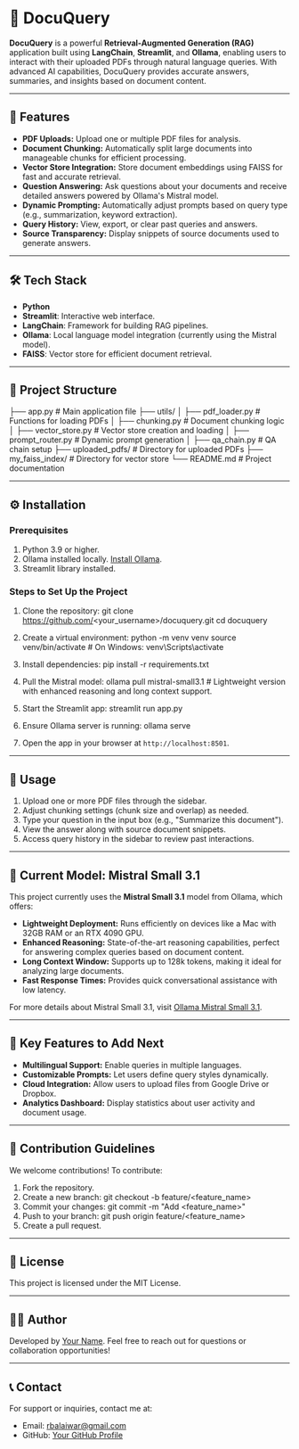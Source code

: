 # 📄 DocuQuery

**DocuQuery** is a powerful **Retrieval-Augmented Generation (RAG)** application built using **LangChain**, **Streamlit**, and **Ollama**, enabling users to interact with their uploaded PDFs through natural language queries. With advanced AI capabilities, DocuQuery provides accurate answers, summaries, and insights based on document content.

---

## 🚀 Features

- **PDF Uploads:** Upload one or multiple PDF files for analysis.
- **Document Chunking:** Automatically split large documents into manageable chunks for efficient processing.
- **Vector Store Integration:** Store document embeddings using FAISS for fast and accurate retrieval.
- **Question Answering:** Ask questions about your documents and receive detailed answers powered by Ollama's Mistral model.
- **Dynamic Prompting:** Automatically adjust prompts based on query type (e.g., summarization, keyword extraction).
- **Query History:** View, export, or clear past queries and answers.
- **Source Transparency:** Display snippets of source documents used to generate answers.

---

## 🛠️ Tech Stack

- **Python**
- **Streamlit**: Interactive web interface.
- **LangChain**: Framework for building RAG pipelines.
- **Ollama**: Local language model integration (currently using the Mistral model).
- **FAISS**: Vector store for efficient document retrieval.

---

## 📂 Project Structure

├── app.py # Main application file
├── utils/
│ ├── pdf_loader.py # Functions for loading PDFs
│ ├── chunking.py # Document chunking logic
│ ├── vector_store.py # Vector store creation and loading
│ ├── prompt_router.py # Dynamic prompt generation
│ ├── qa_chain.py # QA chain setup
├── uploaded_pdfs/ # Directory for uploaded PDFs
├── my_faiss_index/ # Directory for vector store
└── README.md # Project documentation

---

## ⚙️ Installation

### Prerequisites
1. Python 3.9 or higher.
2. Ollama installed locally. [Install Ollama](https://ollama.com).
3. Streamlit library installed.

### Steps to Set Up the Project

1. Clone the repository:
git clone https://github.com/<your_username>/docuquery.git
cd docuquery

2. Create a virtual environment:
python -m venv venv
source venv/bin/activate # On Windows: venv\Scripts\activate

3. Install dependencies:
pip install -r requirements.txt

4. Pull the Mistral model:
ollama pull mistral-small3.1 # Lightweight version with enhanced reasoning and long context support.

5. Start the Streamlit app:
streamlit run app.py

6. Ensure Ollama server is running:
ollama serve

7. Open the app in your browser at `http://localhost:8501`.

---

## 🧠 Usage

1. Upload one or more PDF files through the sidebar.
2. Adjust chunking settings (chunk size and overlap) as needed.
3. Type your question in the input box (e.g., "Summarize this document").
4. View the answer along with source document snippets.
5. Access query history in the sidebar to review past interactions.

---

## 🌟 Current Model: Mistral Small 3.1

This project currently uses the **Mistral Small 3.1** model from Ollama, which offers:

- **Lightweight Deployment:** Runs efficiently on devices like a Mac with 32GB RAM or an RTX 4090 GPU.
- **Enhanced Reasoning:** State-of-the-art reasoning capabilities, perfect for answering complex queries based on document content.
- **Long Context Window:** Supports up to 128k tokens, making it ideal for analyzing large documents.
- **Fast Response Times:** Provides quick conversational assistance with low latency.

For more details about Mistral Small 3.1, visit [Ollama Mistral Small 3.1](https://ollama.com/library/mistral-small3.1).

---

## 🌟 Key Features to Add Next

- **Multilingual Support:** Enable queries in multiple languages.
- **Customizable Prompts:** Let users define query styles dynamically.
- **Cloud Integration:** Allow users to upload files from Google Drive or Dropbox.
- **Analytics Dashboard:** Display statistics about user activity and document usage.

---

## 🤝 Contribution Guidelines

We welcome contributions! To contribute:

1. Fork the repository.
2. Create a new branch:
git checkout -b feature/<feature_name>
3. Commit your changes:
git commit -m "Add <feature_name>"
4. Push to your branch:
git push origin feature/<feature_name>
5. Create a pull request.

---

## 📄 License

This project is licensed under the MIT License.

---

## 👨‍💻 Author

Developed by [Your Name](https://github.com/<your_username>). Feel free to reach out for questions or collaboration opportunities!

---

## 📞 Contact

For support or inquiries, contact me at:
- Email: <rbalaiwar@gmail.com>
- GitHub: [Your GitHub Profile](https://github.com/rishabh15b)

